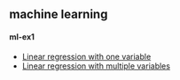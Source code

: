## machine learning
#### ml-ex1
- [Linear regression with one variable](https://github.com/trierbo/coursera-machine-learning/blob/master/ml-ex1/python/linear-regression-with-one-variable.ipynb)
- [Linear regression with multiple variables](https://github.com/trierbo/coursera-machine-learning/blob/master/ml-ex1/python/linear-regression-with-multiple-variables.ipynb)
